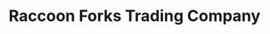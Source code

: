 ---
title: "Raccoon Forks Trading Company"
url: /des-moines/raccoon-forks-trading-company/
shop: antiques
---